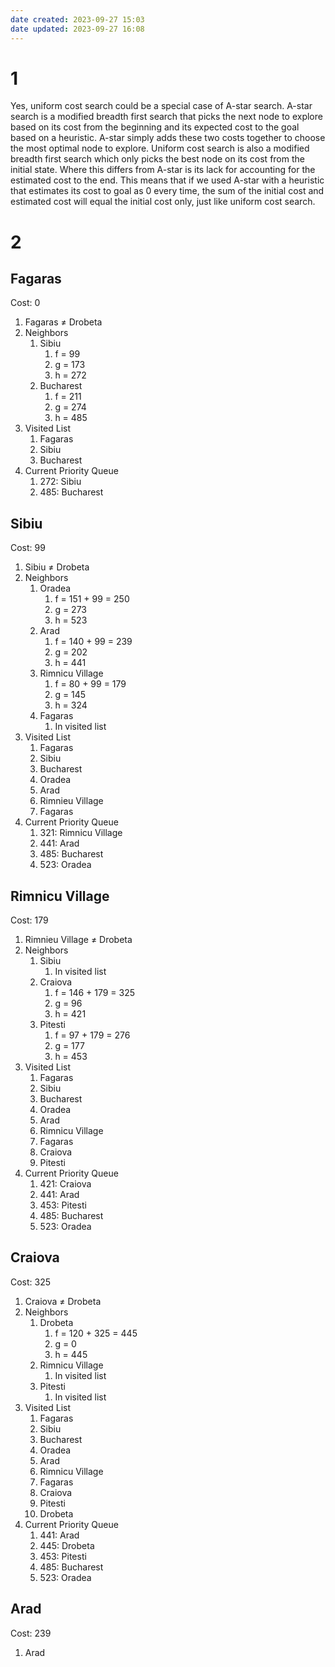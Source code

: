 ```yaml
---
date created: 2023-09-27 15:03
date updated: 2023-09-27 16:08
---
```


# 1

Yes, uniform cost search could be a special case of A-star search. A-star search is a modified breadth first search that picks the next node to explore based on its cost from the beginning and its expected cost to the goal based on a heuristic. A-star simply adds these two costs together to choose the most optimal node to explore. Uniform cost search is also a modified breadth first search which only picks the best node on its cost from the initial state. Where this differs from A-star is its lack for accounting for the estimated cost to the end. This means that if we used A-star with a heuristic that estimates its cost to goal as 0 every time, the sum of the initial cost and estimated cost will equal the initial cost only, just like uniform cost search.

# 2

## Fagaras

Cost: 0

1. Fagaras ≠ Drobeta
2. Neighbors
   1. Sibiu
      1. f = 99
      2. g = 173
      3. h = 272
   2. Bucharest
      1. f = 211
      2. g = 274
      3. h = 485
3. Visited List
   1. Fagaras
   2. Sibiu
   3. Bucharest
4. Current Priority Queue
   1. 272: Sibiu
   2. 485: Bucharest

## Sibiu

Cost: 99

1. Sibiu ≠ Drobeta
2. Neighbors
   1. Oradea
      1. f = 151 + 99 = 250
      2. g = 273
      3. h = 523
   2. Arad
      1. f = 140 + 99 = 239
      2. g = 202
      3. h = 441
   3. Rimnicu Village
      1. f = 80 + 99 = 179
      2. g = 145
      3. h = 324
   4. Fagaras
      1. In visited list
3. Visited List
   1. Fagaras
   2. Sibiu
   3. Bucharest
   4. Oradea
   5. Arad
   6. Rimnieu Village
   7. Fagaras
4. Current Priority Queue
   1. 321: Rimnicu Village
   2. 441: Arad
   3. 485: Bucharest
   4. 523: Oradea

## Rimnicu Village

Cost: 179

1. Rimnieu Village ≠ Drobeta
2. Neighbors
   1. Sibiu
      1. In visited list
   2. Craiova
      1. f = 146 + 179 = 325
      2. g = 96
      3. h = 421
   3. Pitesti
      1. f = 97 + 179 = 276
      2. g = 177
      3. h = 453
3. Visited List
   1. Fagaras
   2. Sibiu
   3. Bucharest
   4. Oradea
   5. Arad
   6. Rimnicu Village
   7. Fagaras
   8. Craiova
   9. Pitesti
4. Current Priority Queue
   1. 421: Craiova
   2. 441: Arad
   3. 453: Pitesti
   4. 485: Bucharest
   5. 523: Oradea

## Craiova

Cost: 325

1. Craiova ≠ Drobeta
2. Neighbors
	1. Drobeta
		1. f = 120 + 325 = 445
		2. g = 0
		3. h = 445
	2. Rimnicu Village
		1. In visited list
	3. Pitesti
		1. In visited list
3. Visited List
   1. Fagaras
   2. Sibiu
   3. Bucharest
   4. Oradea
   5. Arad
   6. Rimnicu Village
   7. Fagaras
   8. Craiova
   9. Pitesti
   10. Drobeta
4. Current Priority Queue
   1. 441: Arad
   2. 445: Drobeta
   3. 453: Pitesti
   4. 485: Bucharest
   5. 523: Oradea

## Arad

Cost: 239

1. Arad 